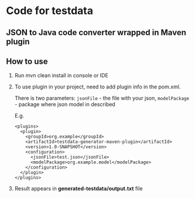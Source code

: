 # Code for testdata
## JSON to Java code converter wrapped in Maven plugin

## How to use
1. Run mvn clean install in console or IDE
2. To use plugin in your project, need to add plugin info in the pom.xml. 

   There is two parameters:   `jsonFile` - the file with your json,   `modelPackage` - package where json model in described

   E.g.
   ```    
   <plugins>
     <plugin>
       <groupId>org.example</groupId>
       <artifactId>testdata-generator-maven-plugin</artifactId>
       <version>1.0-SNAPSHOT</version>
       <configuration>
         <jsonFile>test.json</jsonFile>
         <modelPackage>org.example.model</modelPackage>
       </configuration>
     </plugin>
   </plugins>
   ```
3. Result appears in **generated-testdata/output.txt** file